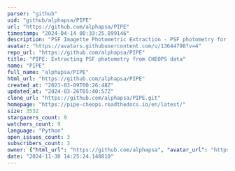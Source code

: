 ```yaml
---
parser: "github"
uid: "github/alphapsa/PIPE"
url: "https://github.com/alphapsa/PIPE"
timestamp: "2024-04-14 00:33:25.899146"
description: "PSF Imagette Photometric Extraction - PSF photometry for CHEOPS data"
avatar: "https://avatars.githubusercontent.com/u/13644798?v=4"
repo_url: "https://github.com/alphapsa/PIPE"
title: "PIPE: Extracting PSF photometry from CHEOPS data"
name: "PIPE"
full_name: "alphapsa/PIPE"
html_url: "https://github.com/alphapsa/PIPE"
created_at: "2021-03-09T00:26:48Z"
updated_at: "2024-03-26T05:40:57Z"
clone_url: "https://github.com/alphapsa/PIPE.git"
homepage: "https://pipe-cheops.readthedocs.io/en/latest/"
size: 3532
stargazers_count: 9
watchers_count: 9
language: "Python"
open_issues_count: 3
subscribers_count: 3
owner: {"html_url": "https://github.com/alphapsa", "avatar_url": "https://avatars.githubusercontent.com/u/13644798?v=4", "login": "alphapsa", "type": "User"}
date: "2024-11-30 14:25:24.148810"
---
```


